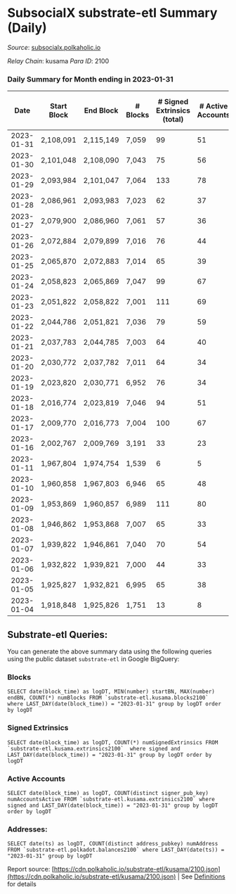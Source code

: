 # SubsocialX substrate-etl Summary (Daily)

_Source_: [subsocialx.polkaholic.io](https://subsocialx.polkaholic.io)

*Relay Chain*: kusama
*Para ID*: 2100



### Daily Summary for Month ending in 2023-01-31


| Date | Start Block | End Block | # Blocks | # Signed Extrinsics (total) | # Active Accounts | # Passive | # New | # Addresses with Balances | # Events | # Transfers | # XCM Transfers In | # XCM Transfers Out |
| ---- | ----------- | --------- | -------- | --------------------------- | ----------------- | --------- | ----- | ------------------------- | -------- | ----------- | ------------------ | ------------------- |
| 2023-01-31 | 2,108,091 | 2,115,149 | 7,059  | 99 | 51 |  | 3 | 34,238 | 14,450 |   |   |   |
| 2023-01-30 | 2,101,048 | 2,108,090 | 7,043  | 75 | 56 |  | 4 | 34,235 | 14,372 |   |   |   |
| 2023-01-29 | 2,093,984 | 2,101,047 | 7,064  | 133 | 78 |  | 4 | 34,231 | 14,599 |   |   |   |
| 2023-01-28 | 2,086,961 | 2,093,983 | 7,023  | 62 | 37 |  | 2 | 34,227 | 14,268 |   |   |   |
| 2023-01-27 | 2,079,900 | 2,086,960 | 7,061  | 57 | 36 |  | 4 | 34,225 | 14,308 |   |   |   |
| 2023-01-26 | 2,072,884 | 2,079,899 | 7,016  | 76 | 44 | 8 | 11 | 34,221 | 14,309 | 8  |   |   |
| 2023-01-25 | 2,065,870 | 2,072,883 | 7,014  | 65 | 39 |  | 1 | 34,210 | 14,242 |   |   |   |
| 2023-01-24 | 2,058,823 | 2,065,869 | 7,047  | 99 | 67 |  | 5 | 34,209 | 14,457 |   |   |   |
| 2023-01-23 | 2,051,822 | 2,058,822 | 7,001  | 111 | 69 |  | 3 | 34,204 | 14,389 |   |   |   |
| 2023-01-22 | 2,044,786 | 2,051,821 | 7,036  | 79 | 59 |  | 1 | 34,201 | 14,333 |   |   |   |
| 2023-01-21 | 2,037,783 | 2,044,785 | 7,003  | 64 | 40 |  | 3 | 34,200 | 14,240 |   |   |   |
| 2023-01-20 | 2,030,772 | 2,037,782 | 7,011  | 64 | 34 |  | 2 | 34,197 | 14,286 |   |   |   |
| 2023-01-19 | 2,023,820 | 2,030,771 | 6,952  | 76 | 34 |  | 2 | 34,195 | 14,130 |   |   |   |
| 2023-01-18 | 2,016,774 | 2,023,819 | 7,046  | 94 | 51 |  | 1 | 34,193 | 14,475 |   |   |   |
| 2023-01-17 | 2,009,770 | 2,016,773 | 7,004  | 100 | 67 |  | 1 | 34,192 | 14,341 |   |   |   |
| 2023-01-16 | 2,002,767 | 2,009,769 | 3,191  | 33 | 23 |  | 34,191 | 34,191 | 6,487 |   |   |   |
| 2023-01-11 | 1,967,804 | 1,974,754 | 1,539  | 6 | 5 |  | 3 | 34,187 | 3,097 |   |   |   |
| 2023-01-10 | 1,960,858 | 1,967,803 | 6,946  | 65 | 48 |  |  | 34,184 | 14,130 |   |   |   |
| 2023-01-09 | 1,953,869 | 1,960,857 | 6,989  | 111 | 80 |  | 1 | 34,184 | 14,351 |   |   |   |
| 2023-01-08 | 1,946,862 | 1,953,868 | 7,007  | 65 | 33 |  | 1 | 34,183 | 14,245 |   |   |   |
| 2023-01-07 | 1,939,822 | 1,946,861 | 7,040  | 70 | 54 |  | 1 | 34,182 | 14,299 |   |   |   |
| 2023-01-06 | 1,932,822 | 1,939,821 | 7,000  | 44 | 33 | 1 | 1 | 34,181 | 14,158 | 1  |   |   |
| 2023-01-05 | 1,925,827 | 1,932,821 | 6,995  | 65 | 38 |  | 3 | 34,180 | 14,210 |   |   |   |
| 2023-01-04 | 1,918,848 | 1,925,826 | 1,751  | 13 | 8 |  | 34,177 | 34,177 | 3,546 |   |   |   |

## Substrate-etl Queries:
You can generate the above summary data using the following queries using the public dataset `substrate-etl` in Google BigQuery:


### Blocks
```
SELECT date(block_time) as logDT, MIN(number) startBN, MAX(number) endBN, COUNT(*) numBlocks FROM `substrate-etl.kusama.blocks2100`  where LAST_DAY(date(block_time)) = "2023-01-31" group by logDT order by logDT
```


### Signed Extrinsics
```
SELECT date(block_time) as logDT, COUNT(*) numSignedExtrinsics FROM `substrate-etl.kusama.extrinsics2100`  where signed and LAST_DAY(date(block_time)) = "2023-01-31" group by logDT order by logDT
```


### Active Accounts
```
SELECT date(block_time) as logDT, COUNT(distinct signer_pub_key) numAccountsActive FROM `substrate-etl.kusama.extrinsics2100` where signed and LAST_DAY(date(block_time)) = "2023-01-31" group by logDT order by logDT
```


### Addresses:
```
SELECT date(ts) as logDT, COUNT(distinct address_pubkey) numAddress FROM `substrate-etl.polkadot.balances2100` where LAST_DAY(date(ts)) = "2023-01-31" group by logDT
```



Report source: [https://cdn.polkaholic.io/substrate-etl/kusama/2100.json](https://cdn.polkaholic.io/substrate-etl/kusama/2100.json) | See [Definitions](/DEFINITIONS.md) for details
